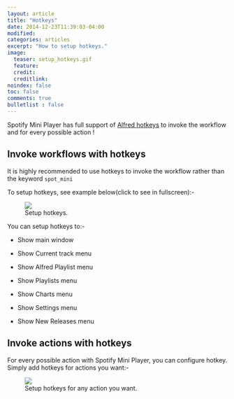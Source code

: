 ```yaml
---
layout: article
title: "Hotkeys"
date: 2014-12-23T11:39:03-04:00
modified:
categories: articles
excerpt: "How to setup hotkeys."
image:
  teaser: setup_hotkeys.gif
  feature:
  credit: 
  creditlink:
noindex: false
toc: false
comments: true
bulletlist : false
---
```


Spotify Mini Player has full support of [Alfred hotkeys](http://support.alfredapp.com/workflows:config:triggers-hotkey) to invoke the workflow and for every possible action !

## Invoke workflows with hotkeys

It is highly recommended to use hotkeys to invoke the workflow rather than the keyword `spot_mini`

To setup hotkeys, see example below(click to see in fullscreen):-

<figure>
	<a href="{{ site.url }}/images/setup_hotkeys.gif"><img src="{{ site.url }}/images/setup_hotkeys.gif"></a>
	<figcaption>Setup hotkeys.</figcaption>
</figure>

You can setup hotkeys to:-

* Show main window

* Show Current track menu

* Show Alfred Playlist menu

* Show Playlists menu

* Show Charts menu

* Show Settings menu

* Show New Releases menu



## Invoke actions with hotkeys

For every possible action with Spotify Mini Player, you can configure hotkey.
Simply add hotkeys for actions you want:-

<figure>
	<a href="{{ site.url }}/images/setup_hotkeys_action.png"><img src="{{ site.url }}/images/setup_hotkeys_action.png"></a>
	<figcaption>Setup hotkeys for any action you want.</figcaption>
</figure>